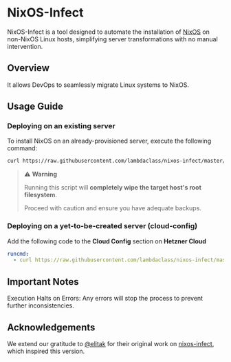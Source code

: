 # NixOS-Infect

NixOS-Infect is a tool designed to automate the installation of [NixOS](https://nixos.org/) on non-NixOS Linux hosts, simplifying server transformations with no manual intervention.

## Overview

It allows DevOps to seamlessly migrate Linux systems to NixOS.

## Usage Guide

### Deploying on an existing server

To install NixOS on an already-provisioned server, execute the following command:  
```bash
curl https://raw.githubusercontent.com/lambdaclass/nixos-infect/master/nixos-infect | NIX_CHANNEL=nixos-24.11 bash 2>&1 | tee /tmp/infect.log
```
> ⚠️ **Warning**
>
> Running this script will **completely wipe the target host's root filesystem**.
>
> Proceed with caution and ensure you have adequate backups.

### Deploying on a yet-to-be-created server (cloud-config)
Add the following code to the **Cloud Config** section on **Hetzner Cloud**
```yaml
runcmd:
  - curl https://raw.githubusercontent.com/lambdaclass/nixos-infect/master/nixos-infect | NIX_CHANNEL=nixos-24.11 bash 2>&1 | tee /tmp/infect.log
```
## Important Notes
Execution Halts on Errors: Any errors will stop the process to prevent further inconsistencies.

## Acknowledgements
We extend our gratitude to [@elitak](https://github.com/elitak/) for their original work on [nixos-infect](https://github.com/elitak/nixos-infect), which inspired this version.
